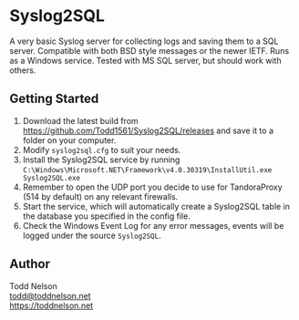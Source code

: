 # Syslog2SQL

A very basic Syslog server for collecting logs and saving them to a SQL server.  Compatible with both BSD style messages or the newer IETF.  Runs as a Windows service.  Tested with MS SQL server, but should work with others.

## Getting Started

1. Download the latest build from https://github.com/Todd1561/Syslog2SQL/releases and save it to a folder on your computer.
1. Modify `syslog2sql.cfg` to suit your needs.
1. Install the Syslog2SQL service by running `C:\Windows\Microsoft.NET\Framework\v4.0.30319\InstallUtil.exe Syslog2SQL.exe`
1. Remember to open the UDP port you decide to use for TandoraProxy (514 by default) on any relevant firewalls.
1. Start the service, which will automatically create a Syslog2SQL table in the database you specified in the config file.
1. Check the Windows Event Log for any error messages, events will be logged under the source `Syslog2SQL`.

## Author
Todd Nelson  
todd@toddnelson.net  
https://toddnelson.net